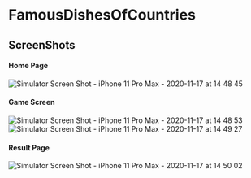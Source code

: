 # FamousDishesOfCountries
## ScreenShots
#### Home Page

![Simulator Screen Shot - iPhone 11 Pro Max - 2020-11-17 at 14 48 45](https://user-images.githubusercontent.com/62593643/99386983-4928d780-28e4-11eb-92ce-7d971f3a83a1.png)
#### Game Screen

![Simulator Screen Shot - iPhone 11 Pro Max - 2020-11-17 at 14 48 53](https://user-images.githubusercontent.com/62593643/99387051-6493e280-28e4-11eb-9e07-a8af3783daaf.png)
![Simulator Screen Shot - iPhone 11 Pro Max - 2020-11-17 at 14 49 27](https://user-images.githubusercontent.com/62593643/99387073-6f4e7780-28e4-11eb-8cd6-30b44dfb635d.png)

#### Result Page


![Simulator Screen Shot - iPhone 11 Pro Max - 2020-11-17 at 14 50 02](https://user-images.githubusercontent.com/62593643/99387182-99a03500-28e4-11eb-9fb2-92d19b8ed6a3.png)
